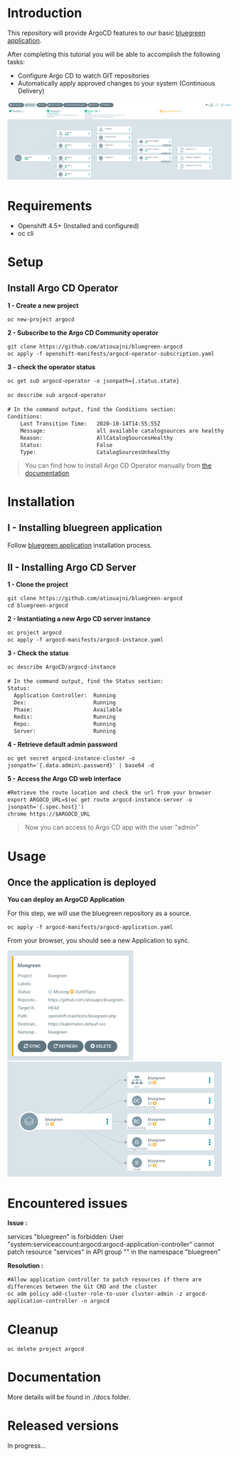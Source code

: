 # Introduction
This repository will provide ArgoCD features to our basic [bluegreen application](https://github.com/atiouajni/bluegreen).

After completing this tutorial you will be able to accomplish the following tasks:

- Configure Argo CD to watch GIT repositories
- Automatically apply approved changes to your system (Continuous Delivery)

![Screenshot of Bluegreen Application synced](./docs/img/argocd-bluegreen-application-syncok.png)

# Requirements
 - Openshift 4.5+ (Installed and configured)
 - oc cli 

# Setup

## Install Argo CD Operator

**1 - Create a new project**
```shell
oc new-project argocd
````

**2 - Subscribe to the Argo CD Community operator**
```shell
git clone https://github.com/atiouajni/bluegreen-argocd
oc apply -f openshift-manifests/argocd-operator-subscription.yaml
```
**3 - check the operator status**
```shell
oc get sub argocd-operator -o jsonpath={.status.state}

oc describe sub argocd-operator

# In the command output, find the Conditions section:
Conditions:
    Last Transition Time:   2020-10-14T14:55:55Z
    Message:                all available catalogsources are healthy
    Reason:                 AllCatalogSourcesHealthy
    Status:                 False
    Type:                   CatalogSourcesUnhealthy

```

>You can find how to install Argo CD Operator manually from [the documentation](https://argocd-operator.readthedocs.io/en/latest/install/openshift/)

# Installation
## I - Installing bluegreen application

Follow [bluegreen application](https://github.com/atiouajni/bluegreen#installation) installation process.

## II - Installing Argo CD Server

**1 - Clone the project**

```shell
git clone https://github.com/atiouajni/bluegreen-argocd
cd bluegreen-argocd
```

**2 - Instantiating a new Argo CD server instance**
```shell
oc project argocd
oc apply -f argocd-manifests/argocd-instance.yaml
```

**3 - Check the status**
```shell
oc describe ArgoCD/argocd-instance

# In the command output, find the Status section:
Status:
  Application Controller:  Running
  Dex:                     Running
  Phase:                   Available
  Redis:                   Running
  Repo:                    Running
  Server:                  Running

```

**4 - Retrieve default admin password**
```shell
oc get secret argocd-instance-cluster -o jsonpath='{.data.admin\.password}' | base64 -d
```

**5 - Access the Argo CD web interface**
```shell
#Retrieve the route location and check the url from your browser
export ARGOCD_URL=$(oc get route argocd-instance-server -o jsonpath='{.spec.host}')
chrome https://$ARGOCD_URL
```

>Now you can access to Argo CD app with the user "admin"


# Usage
## Once the application is deployed

**You can deploy an ArgoCD Application**

 For this step, we will use the bluegreen repository as a source.
```shell
oc apply -f argocd-manifests/argocd-application.yaml
```
From your browser, you should see a new Application to sync.

![Screenshot of Bluegreen Application](./docs/img/argocd-bluegreen-application.png) ![Screenshot of Bluegreen Application details](./docs/img/argocd-bluegreen-application-tree.png)

# Encountered issues

**Issue :**

services "bluegreen" is forbidden: User "system:serviceaccount:argocd:argocd-application-controller" cannot patch resource "services" in API group "" in the namespace "bluegreen"

**Resolution :**
```shell
#Allow application controller to patch resources if there are differences between the Git CRD and the cluster
oc adm policy add-cluster-role-to-user cluster-admin -z argocd-application-controller -n argocd
```

# Cleanup
```shell
oc delete project argocd
````

# Documentation

More details will be found in ./docs folder.

# Released versions

In progress...
